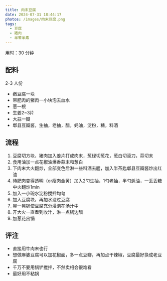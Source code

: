```yaml
---
title: 肉末豆腐
date: 2024-07-31 18:44:17
photos: /images/肉末豆腐.png
tags:
  - 豆腐
  - 猪肉
  - 半荤半素
---
```


用时：30 分钟

## 配料

2-3 人份

- 嫩豆腐一块
- 带肥肉的猪肉一小块泡去血水
- 葱一根
- 生姜2~3片
- 大蒜一瓣
- 郫县豆瓣酱，生抽，老抽，醋，蚝油，淀粉，糖，料酒

<!--more-->

## 流程

1. 豆腐切方块，猪肉加入姜片打成肉末，葱绿切葱花，葱白切滚刀，蒜切末
2. 食用油加一点花椒油爆香蒜末和葱白
3. 下肉末大火翻炒，全部变色后淋一些料酒去腥，加入半茶匙郫县豆瓣酱炒出红油
4. 待肥肉变得透明（or瘦肉金黄）加入2勺生抽，1勺老抽，半勺蚝油，一丢丢糖中火翻炒1min
5. 加入一小碗水淀粉搅拌均匀
6. 加入豆腐块，再加水没过豆腐
7. 晃一晃锅使豆腐充分浸泡在汤汁中
8. 开大火一直煮到收汁，淋一点锅边醋
9. 加葱花出锅

## 评注

- 直接用牛肉末也行
- 想做麻婆豆腐可以加花椒面，多一点豆瓣，再加点干辣椒，豆腐最好换成老豆腐
- 千万不要用锅铲搅拌，不然卖相会很难看
- 最好用不粘锅
